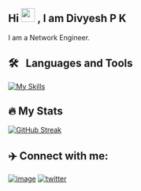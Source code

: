 ## Hi <img src="https://media.giphy.com/media/hvRJCLFzcasrR4ia7z/giphy.gif" width="28px" height="28px"> , I am Divyesh P K

I am a Network Engineer. 


## 🛠 &nbsp; Languages and Tools
[![My Skills](https://skillicons.dev/icons?i=nodejs,react,tailwind,aws,rust)](https://skillicons.dev)

## 🔥 My Stats

[![GitHub Streak](https://github-readme-streak-stats.herokuapp.com?user=pkdiv&theme=gruvbox&mode=weekly)](https://git.io/streak-stats)
          
## ✈️ Connect with me:
          
[![image](https://img.shields.io/badge/LinkedIn-0077B5?style=for-the-badge&logo=linkedin&logoColor=white)](https://www.linkedin.com/in/divyeshpk/) [![twitter](https://img.shields.io/badge/Twitter-1DA1F2?style=for-the-badge&logo=twitter&logoColor=white)](https://twitter.com/pkdivyesh)

